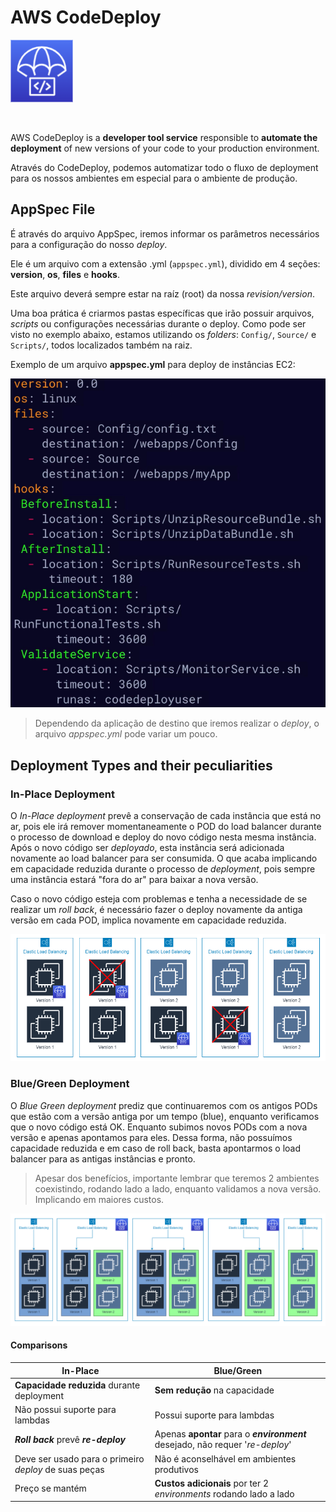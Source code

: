 # AWS CodeDeploy

<img height=100px; alt="code-deploy-logo" src="../../../../images/code-deploy.png" />

<p>&nbsp;</p>

AWS CodeDeploy is a **developer tool service** responsible to **automate the deployment** of new versions of your code to your production environment.

Através do CodeDeploy, podemos automatizar todo o fluxo de deployment para os nossos ambientes em especial para o ambiente de produção.

## AppSpec File

É através do arquivo AppSpec, iremos informar os parâmetros necessários para a configuração do nosso *deploy*.

Ele é um arquivo com a extensão .yml (```appspec.yml```), dividido em 4 seções: **version**, **os**, **files** e **hooks**.

Este arquivo deverá sempre estar na raíz (root) da nossa *revision/version*.

Uma boa prática é criarmos pastas específicas que irão possuir arquivos, *scripts* ou configurações necessárias durante o deploy. Como pode ser visto no exemplo abaixo, estamos utilizando os *folders*: ```Config/```, ```Source/``` e ```Scripts/```, todos localizados também na raiz.

Exemplo de um arquivo **appspec.yml** para deploy de instâncias EC2:

![code-deploy-appspec-example](../../../../images/code-deploy-appspec-example.png)

> Dependendo da aplicação de destino que iremos realizar o *deploy*, o arquivo *appspec.yml* pode variar um pouco.

## Deployment Types and their peculiarities

### In-Place Deployment

O *In-Place deployment* prevê a conservação de cada instância que está no ar, pois ele irá remover momentaneamente o POD do load balancer durante o processo de download e deploy do novo código nesta mesma instância. Após o novo código ser *deployado*, esta instância será adicionada novamente ao load balancer para ser consumida. O que acaba implicando em capacidade reduzida durante o processo de *deployment*, pois sempre uma instância estará "fora do ar" para baixar a nova versão.

Caso o novo código esteja com problemas e tenha a necessidade de se realizar um *roll back*, é necessário fazer o deploy novamente da antiga versão em cada POD, implica novamente em capacidade reduzida.

![code-deploy-in-place-deployment](../../../../images/code-deploy-in-place-deployment.drawio.png)

### Blue/Green Deployment

O *Blue Green deployment* prediz que continuaremos com os antigos PODs que estão com a versão antiga por um tempo (blue), enquanto verificamos que o novo código está OK. Enquanto subimos novos PODs com a nova versão e apenas apontamos para eles. Dessa forma, não possuímos capacidade reduzida e em caso de roll back, basta apontarmos o load balancer para as antigas instâncias e pronto.

> Apesar dos benefícios, importante lembrar que teremos 2 ambientes coexistindo, rodando lado a lado, enquanto validamos a nova versão. Implicando em maiores custos.

![code-deploy-blue-green-deployment](../../../../images/code-deploy-blue-green-deployment.drawio.png)

#### Comparisons

**In-Place** | **Blue/Green** |
------------ | -------------- |
**Capacidade reduzida** durante deployment | **Sem redução** na capacidade |
Não possui suporte para lambdas | Possui suporte para lambdas |
***Roll back*** prevê ***re-deploy*** | Apenas **apontar** para o ***environment*** desejado, não requer '*re-deploy*' |
Deve ser usado para o primeiro *deploy* de suas peças | Não é aconselhável em ambientes produtivos |
Preço se mantém | **Custos adicionais** por ter 2 *environments* rodando lado a lado |